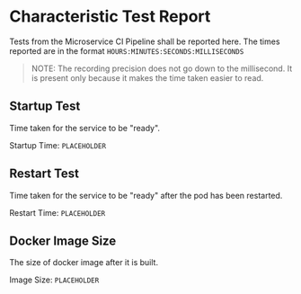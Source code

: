 # Characteristic Test Report

Tests from the Microservice CI Pipeline shall be reported here.
The times reported are in the format `HOURS:MINUTES:SECONDS:MILLISECONDS`

> NOTE: The recording precision does not go down to the millisecond. It is present
only because it makes the time taken easier to read.

## Startup Test

Time taken for the service to be "ready".

Startup Time: ```PLACEHOLDER```

## Restart Test

Time taken for the service to be "ready" after the pod has been restarted.

Restart Time: ```PLACEHOLDER```

## Docker Image Size

The size of docker image after it is built.

Image Size: ```PLACEHOLDER```
